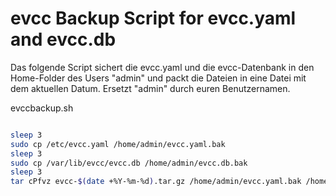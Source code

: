 # evcc Backup Script for evcc.yaml and evcc.db

Das folgende Script sichert die evcc.yaml und die evcc-Datenbank in den Home-Folder des Users "admin" und packt die Dateien in eine Datei mit dem aktuellen Datum.
Ersetzt "admin" durch euren Benutzernamen.

evccbackup.sh
```bash

sleep 3
sudo cp /etc/evcc.yaml /home/admin/evcc.yaml.bak
sleep 3
sudo cp /var/lib/evcc/evcc.db /home/admin/evcc.db.bak
sleep 3
tar cPfvz evcc-$(date +%Y-%m-%d).tar.gz /home/admin/evcc.yaml.bak /home/admin/evcc.db.bak
```
